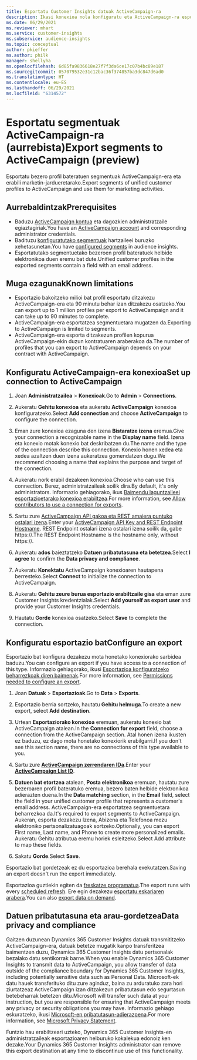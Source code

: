 ```yaml
---
title: Esportatu Customer Insights datuak ActiveCampaign-ra
description: Ikasi konexioa nola konfiguratu eta ActiveCampaign-ra esportatu.
ms.date: 06/29/2021
ms.reviewer: mhart
ms.service: customer-insights
ms.subservice: audience-insights
ms.topic: conceptual
author: pkieffer
ms.author: philk
manager: shellyha
ms.openlocfilehash: 6d85fa9836618e27f7f3da6ce17c07b4bc89e187
ms.sourcegitcommit: 057079532e31c12bac36f374857ba3dc847d6ad0
ms.translationtype: HT
ms.contentlocale: eu-ES
ms.lasthandoff: 06/29/2021
ms.locfileid: "6314572"
---
```

# <a name="export-segments-to-activecampaign-preview"></a><span data-ttu-id="63f45-103">Esportatu segmentuak ActiveCampaign-ra (aurrebista)</span><span class="sxs-lookup"><span data-stu-id="63f45-103">Export segments to ActiveCampaign (preview)</span></span>

<span data-ttu-id="63f45-104">Esportatu bezero profil bateratuen segmentuak ActiveCampaign-era eta erabili marketin-jardueretarako.</span><span class="sxs-lookup"><span data-stu-id="63f45-104">Export segments of unified customer profiles to ActiveCampaign and use them for marketing activities.</span></span>

## <a name="prerequisites"></a><span data-ttu-id="63f45-105">Aurrebaldintzak</span><span class="sxs-lookup"><span data-stu-id="63f45-105">Prerequisites</span></span>

-   <span data-ttu-id="63f45-106">Baduzu [ActiveCampaign kontua](https://www.activecampaign.com/) eta dagozkien administratzaile egiaztagiriak.</span><span class="sxs-lookup"><span data-stu-id="63f45-106">You have an [ActiveCampaign account](https://www.activecampaign.com/) and corresponding administrator credentials.</span></span>
-   <span data-ttu-id="63f45-107">Badituzu [konfiguratutako segmentuak](segments.md) hartzaileei buruzko xehetasunetan.</span><span class="sxs-lookup"><span data-stu-id="63f45-107">You have [configured segments](segments.md) in audience insights.</span></span>
-   <span data-ttu-id="63f45-108">Esportatutako segmentuetako bezeroen profil bateratuek helbide elektronikoa duen eremu bat dute.</span><span class="sxs-lookup"><span data-stu-id="63f45-108">Unified customer profiles in the exported segments contain a field with an email address.</span></span>

## <a name="known-limitations"></a><span data-ttu-id="63f45-109">Muga ezagunak</span><span class="sxs-lookup"><span data-stu-id="63f45-109">Known limitations</span></span>

- <span data-ttu-id="63f45-110">Esportazio bakoitzeko milioi bat profil esportatu ditzakezu ActiveCampaign-era eta 90 minutu behar izan ditzakezu osatzeko.</span><span class="sxs-lookup"><span data-stu-id="63f45-110">You can export up to 1 million profiles per export to ActiveCampaign and it can take up to 90 minutes to complete.</span></span>
- <span data-ttu-id="63f45-111">ActiveCampaign-era esportatzea segmentuetara mugatzen da.</span><span class="sxs-lookup"><span data-stu-id="63f45-111">Exporting to ActiveCampaign is limited to segments.</span></span>
- <span data-ttu-id="63f45-112">ActiveCampaign-era esporta ditzakezun profilen kopurua ActiveCampaign-ekin duzun kontratuaren araberakoa da.</span><span class="sxs-lookup"><span data-stu-id="63f45-112">The number of profiles that you can export to ActiveCampaign depends on your contract with ActiveCampaign.</span></span>

## <a name="set-up-connection-to-activecampaign"></a><span data-ttu-id="63f45-113">Konfiguratu ActiveCampaign-era konexioa</span><span class="sxs-lookup"><span data-stu-id="63f45-113">Set up connection to ActiveCampaign</span></span>

1. <span data-ttu-id="63f45-114">Joan **Administratzailea** > **Konexioak**.</span><span class="sxs-lookup"><span data-stu-id="63f45-114">Go to **Admin** > **Connections**.</span></span>

1. <span data-ttu-id="63f45-115">Aukeratu **Gehitu konexioa** eta aukeratu **ActiveCampaign** konexioa konfiguratzeko.</span><span class="sxs-lookup"><span data-stu-id="63f45-115">Select **Add connection** and choose **ActiveCampaign** to configure the connection.</span></span>

1. <span data-ttu-id="63f45-116">Eman zure konexioa ezaguna den izena **Bistaratze izena** eremua.</span><span class="sxs-lookup"><span data-stu-id="63f45-116">Give your connection a recognizable name in the **Display name** field.</span></span> <span data-ttu-id="63f45-117">Izena eta konexio motak konexio bat deskribatzen du.</span><span class="sxs-lookup"><span data-stu-id="63f45-117">The name and the type of the connection describe this connection.</span></span> <span data-ttu-id="63f45-118">Konexio honen xedea eta xedea azaltzen duen izena aukeratzea gomendatzen dugu.</span><span class="sxs-lookup"><span data-stu-id="63f45-118">We recommend choosing a name that explains the purpose and target of the connection.</span></span>

1. <span data-ttu-id="63f45-119">Aukeratu nork erabil dezakeen konexioa.</span><span class="sxs-lookup"><span data-stu-id="63f45-119">Choose who can use this connection.</span></span> <span data-ttu-id="63f45-120">Berez, administratzaileak soilik dira.</span><span class="sxs-lookup"><span data-stu-id="63f45-120">By default, it's only administrators.</span></span> <span data-ttu-id="63f45-121">Informazio gehiagorako, ikus [Baimendu laguntzaileei esportazioetarako konexioa erabiltzea](connections.md#allow-contributors-to-use-a-connection-for-exports).</span><span class="sxs-lookup"><span data-stu-id="63f45-121">For more information, see [Allow contributors to use a connection for exports](connections.md#allow-contributors-to-use-a-connection-for-exports).</span></span>

1. <span data-ttu-id="63f45-122">Sartu zure [ActiveCampaign API gakoa eta REST amaiera puntuko ostalari izena](https://help.activecampaign.com/hc/articles/207317590-Getting-started-with-the-API#how-to-obtain-your-activecampaign-api-url-and-key).</span><span class="sxs-lookup"><span data-stu-id="63f45-122">Enter your [ActiveCampaign API Key and REST Endpoint Hostname](https://help.activecampaign.com/hc/articles/207317590-Getting-started-with-the-API#how-to-obtain-your-activecampaign-api-url-and-key).</span></span> <span data-ttu-id="63f45-123">REST Endpoint ostalari izena ostalari izena soilik da, gabe https://.</span><span class="sxs-lookup"><span data-stu-id="63f45-123">The REST Endpoint Hostname is the hostname only, without https://.</span></span> 

1. <span data-ttu-id="63f45-124">Aukeratu **ados** baieztatzeko **Datuen pribatutasuna eta betetzea**.</span><span class="sxs-lookup"><span data-stu-id="63f45-124">Select **I agree** to confirm the **Data privacy and compliance**.</span></span>

1. <span data-ttu-id="63f45-125">Aukeratu **Konektatu** ActiveCampaign konexioaren hautapena berresteko.</span><span class="sxs-lookup"><span data-stu-id="63f45-125">Select **Connect** to initialize the connection to ActiveCampaign.</span></span>

1. <span data-ttu-id="63f45-126">Aukeratu **Gehitu zeure burua esportazio erabiltzaile gisa** eta eman zure Customer Insights kredentzialak.</span><span class="sxs-lookup"><span data-stu-id="63f45-126">Select **Add yourself as export user** and provide your Customer Insights credentials.</span></span>

1. <span data-ttu-id="63f45-127">Hautatu **Gorde** konexioa osatzeko.</span><span class="sxs-lookup"><span data-stu-id="63f45-127">Select **Save** to complete the connection.</span></span>

## <a name="configure-an-export"></a><span data-ttu-id="63f45-128">Konfiguratu esportazio bat</span><span class="sxs-lookup"><span data-stu-id="63f45-128">Configure an export</span></span>

<span data-ttu-id="63f45-129">Esportazio bat konfigura dezakezu mota honetako konexiorako sarbidea baduzu.</span><span class="sxs-lookup"><span data-stu-id="63f45-129">You can configure an export if you have access to a connection of this type.</span></span> <span data-ttu-id="63f45-130">Informazio gehiagorako, ikusi [Esportazioa konfiguratzeko beharrezkoak diren baimenak](export-destinations.md#set-up-a-new-export).</span><span class="sxs-lookup"><span data-stu-id="63f45-130">For more information, see [Permissions needed to configure an export](export-destinations.md#set-up-a-new-export).</span></span>

1. <span data-ttu-id="63f45-131">Joan **Datuak** > **Esportazioak**.</span><span class="sxs-lookup"><span data-stu-id="63f45-131">Go to **Data** > **Exports**.</span></span>

1. <span data-ttu-id="63f45-132">Esportazio berria sortzeko, hautatu **Gehitu helmuga**.</span><span class="sxs-lookup"><span data-stu-id="63f45-132">To create a new export, select **Add destination**.</span></span>

1. <span data-ttu-id="63f45-133">Urtean **Esportaziorako konexioa** eremuan, aukeratu konexio bat ActiveCampaign atalean.</span><span class="sxs-lookup"><span data-stu-id="63f45-133">In the **Connection for export** field, choose a connection from the ActiveCampaign section.</span></span> <span data-ttu-id="63f45-134">Atal honen izena ikusten ez baduzu, ez dago mota honetako konexiorik erabilgarri.</span><span class="sxs-lookup"><span data-stu-id="63f45-134">If you don't see this section name, there are no connections of this type available to you.</span></span>

1. <span data-ttu-id="63f45-135">Sartu zure [**ActiveCampaign zerrendaren IDa**](https://help.activecampaign.com/hc/articles/360000030559-How-to-create-a-list-in-ActiveCampaign).</span><span class="sxs-lookup"><span data-stu-id="63f45-135">Enter your [**ActiveCampaign List ID**](https://help.activecampaign.com/hc/articles/360000030559-How-to-create-a-list-in-ActiveCampaign).</span></span>    

3. <span data-ttu-id="63f45-136">**Datuen bat etortzea** atalean, **Posta elektronikoa** eremuan, hautatu zure bezeroaren profil bateratuko eremua, bezero baten helbide elektronikoa adierazten duena.</span><span class="sxs-lookup"><span data-stu-id="63f45-136">In the **Data matching** section, in the **Email** field, select the field in your unified customer profile that represents a customer's email address.</span></span> <span data-ttu-id="63f45-137">ActiveCampaign-era esportatzea segmentuetara beharrezkoa da.</span><span class="sxs-lookup"><span data-stu-id="63f45-137">It's required to export segments to ActiveCampaign.</span></span> <span data-ttu-id="63f45-138">Aukeran, esporta dezakezu Izena, Abizena eta Telefonoa mezu elektroniko pertsonalizatuagoak sortzeko.</span><span class="sxs-lookup"><span data-stu-id="63f45-138">Optionally, you can export First name, Last name, and Phone to create more personalized emails.</span></span> <span data-ttu-id="63f45-139">Aukeratu Gehitu atributua eremu horiek esleitzeko.</span><span class="sxs-lookup"><span data-stu-id="63f45-139">Select Add attribute to map these fields.</span></span>

1. <span data-ttu-id="63f45-140">Sakatu **Gorde**.</span><span class="sxs-lookup"><span data-stu-id="63f45-140">Select **Save**.</span></span>

<span data-ttu-id="63f45-141">Esportazio bat gordetzeak ez du esportazioa berehala exekutatzen.</span><span class="sxs-lookup"><span data-stu-id="63f45-141">Saving an export doesn't run the export immediately.</span></span>

<span data-ttu-id="63f45-142">Esportazioa guztiekin egiten da [freskatze programatua](system.md#schedule-tab).</span><span class="sxs-lookup"><span data-stu-id="63f45-142">The export runs with every [scheduled refresh](system.md#schedule-tab).</span></span> <span data-ttu-id="63f45-143">Ere egin dezakezu [esportatu eskariaren arabera](export-destinations.md#run-exports-on-demand).</span><span class="sxs-lookup"><span data-stu-id="63f45-143">You can also [export data on demand](export-destinations.md#run-exports-on-demand).</span></span> 


## <a name="data-privacy-and-compliance"></a><span data-ttu-id="63f45-144">Datuen pribatutasuna eta arau-gordetzea</span><span class="sxs-lookup"><span data-stu-id="63f45-144">Data privacy and compliance</span></span>

<span data-ttu-id="63f45-145">Gaitzen duzunean Dynamics 365 Customer Insights datuak transmititzeko ActiveCampaign-era, datuak betetze mugatik kanpo transferitzea baimentzen duzu, Dynamics 365 Customer Insights datu pertsonalak bezalako datu sentikorrak barne.</span><span class="sxs-lookup"><span data-stu-id="63f45-145">When you enable Dynamics 365 Customer Insights to transmit data to ActiveCampaign, you allow transfer of data outside of the compliance boundary for Dynamics 365 Customer Insights, including potentially sensitive data such as Personal Data.</span></span> <span data-ttu-id="63f45-146">Microsoft-ek datu hauek transferituko ditu zure aginduz, baina zu arduratuko zara hori ziurtatzeaz ActiveCampaign izan ditzakezun pribatutasun edo segurtasun betebeharrak betetzen ditu.</span><span class="sxs-lookup"><span data-stu-id="63f45-146">Microsoft will transfer such data at your instruction, but you are responsible for ensuring that ActiveCampaign meets any privacy or security obligations you may have.</span></span> <span data-ttu-id="63f45-147">Informazio gehiago eskuratzeko, ikusi [Microsoft-en pribatutasun-adierazpena](https://go.microsoft.com/fwlink/?linkid=396732).</span><span class="sxs-lookup"><span data-stu-id="63f45-147">For more information, see [Microsoft Privacy Statement](https://go.microsoft.com/fwlink/?linkid=396732).</span></span>

<span data-ttu-id="63f45-148">Funtzio hau erabiltzeari uzteko, Dynamics 365 Customer Insights-en administratzaileak esportazioaren helburuko kokalekua edonoiz ken dezake.</span><span class="sxs-lookup"><span data-stu-id="63f45-148">Your Dynamics 365 Customer Insights administrator can remove this export destination at any time to discontinue use of this functionality.</span></span>
